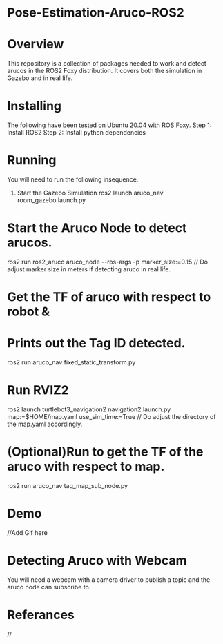# Pose-Estimation-Aruco-ROS2

# Overview
This repository is a collection of packages needed to work and detect arucos in the ROS2 Foxy distribution. It covers both the simulation in Gazebo and in real life. 

# Installing
The following have been tested on Ubuntu 20.04 with ROS Foxy.
  Step 1: Install ROS2
  Step 2: Install python dependencies
  
# Running
You will need to run the following insequence.

1. Start the Gazebo Simulation
ros2 launch aruco_nav room_gazebo.launch.py

# Start the Aruco Node to detect arucos.
ros2 run ros2_aruco aruco_node --ros-args -p marker_size:=0.15
// Do adjust marker size in meters if detecting aruco in real life.

# Get the TF of aruco with respect to robot &
# Prints out the Tag ID detected.
ros2 run aruco_nav fixed_static_transform.py

# Run RVIZ2
ros2 launch turtlebot3_navigation2 navigation2.launch.py map:=$HOME/map.yaml use_sim_time:=True
// Do adjust the directory of the map.yaml accordingly.

# (Optional)Run to get the TF of the aruco with respect to map.
ros2 run aruco_nav tag_map_sub_node.py

# Demo
//Add Gif here

# Detecting Aruco with Webcam 
You will need a webcam with a camera driver to publish a topic and the aruco node can subscribe to.


# Referances
// 
